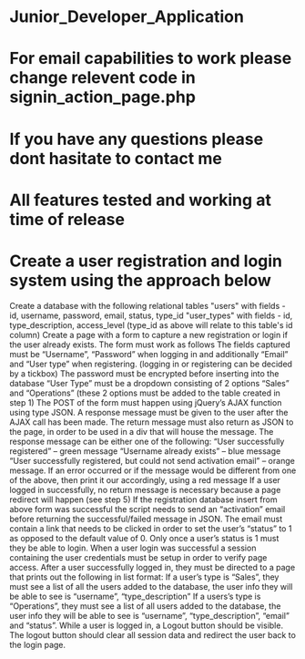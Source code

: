 # Junior_Developer_Application

# For email capabilities to work please change relevent code in signin_action_page.php 

# If you have any questions please dont hasitate to contact me 

# All features tested and working at time of release 

# Create a user registration and login system using the approach below
Create a database with the following relational tables
"users" with fields - id, username, password, email, status, type_id
"user_types" with fields - id, type_description, access_level (type_id as above will relate to this table's id column)
Create a page with a form to capture a new registration or login if the user already exists. The form must work as follows
The fields captured must be “Username”, “Password” when logging in and additionally “Email” and “User type” when registering. (logging in or registering can be decided by a tickbox)
The password must be encrypted before inserting into the database
“User Type” must be a dropdown consisting of 2 options “Sales” and “Operations” (these 2 options must be added to the table created in step 1)
The POST of the form must happen using jQuery’s AJAX function using type JSON.
A response message must be given to the user after the AJAX call has been made. The return message must also return as JSON to the page, in order to be used in a div that will house the message. The response message can be either one of the following:
“User successfully registered” – green message
“Username already exists” – blue message
“User successfully registered, but could not send activation email” – orange message.
If an error occurred or if the message would be different from one of the above, then print it our accordingly, using a red message
If a user logged in successfully, no return message is necessary because a page redirect will happen (see step 5)
If the registration database insert from above form was successful the script needs to send an “activation” email before returning the successful/failed message in JSON.
The email must contain a link that needs to be clicked in order to set the user’s “status” to 1 as opposed to the default value of 0.
Only once a user’s status is 1 must they be able to login.
When a user login was successful a session containing the user credentials must be setup in order to verify page access.
After a user successfully logged in, they must be directed to a page that prints out the following in list format:
If a user’s type is “Sales”, they must see a list of all the users added to the database, the user info they will be able to see is “username”, “type_description”
If a users’s type is “Operations”, they must see a list of all users added to the database, the user info they will be able to see is “username”, “type_description”, “email” and “status”.
While a user is logged in, a Logout button should be visible. The logout button should clear all session data and redirect the user back to the login page.
